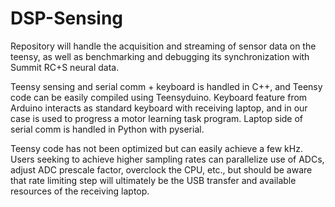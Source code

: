 # DSP-Sensing

Repository will handle the acquisition and streaming of sensor data on the teensy, as well as benchmarking and debugging its synchronization with Summit RC+S neural data.

Teensy sensing and serial comm + keyboard is handled in C++, and Teensy code can be easily compiled using Teensyduino. Keyboard feature from Arduino interacts as standard keyboard with receiving laptop, and in our case is used to progress a motor learning task program.
Laptop side of serial comm is handled in Python with pyserial.

Teensy code has not been optimized but can easily achieve a few kHz. Users seeking to achieve higher sampling rates can parallelize use of ADCs, adjust ADC prescale factor, overclock the CPU, etc., but should be aware that rate limiting step will ultimately be the USB transfer and available resources of the receiving laptop.
